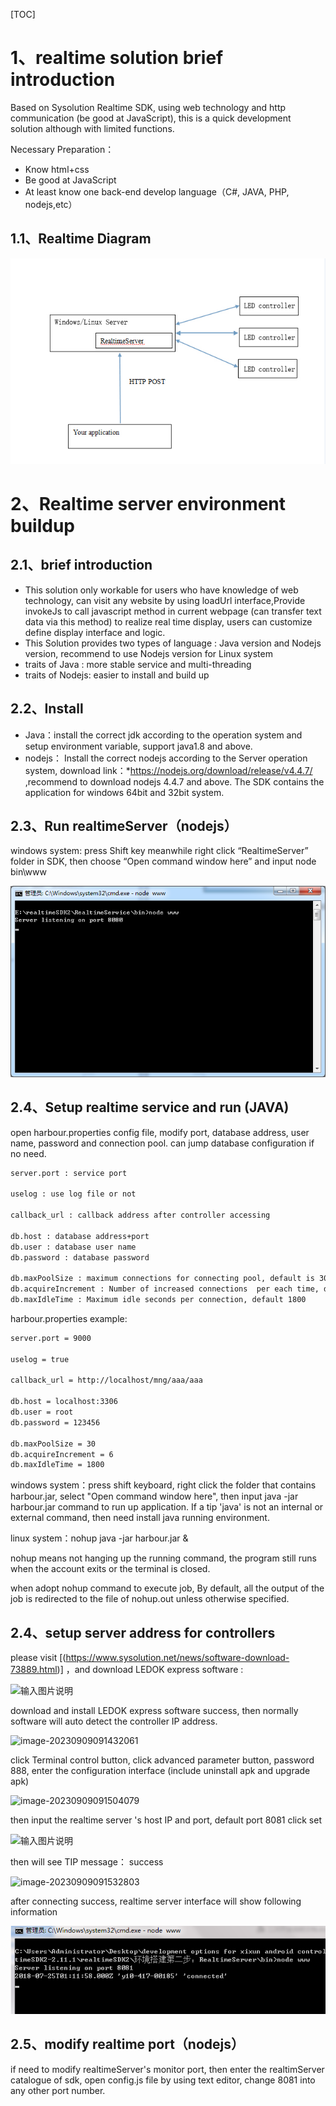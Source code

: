 [TOC]

# 1、realtime solution brief introduction

Based on Sysolution Realtime SDK, using web technology and http communication (be good at JavaScript), this is a quick development solution although with limited functions. 

Necessary Preparation：

- Know html+css
- Be good at JavaScript
- At least know one back-end develop language（C#, JAVA, PHP, nodejs,etc）

## 1.1、Realtime Diagram

![image](../pictures/tuopu.png)



# 2、Realtime server environment buildup

## 2.1、brief introduction

- This solution only workable for users who have knowledge of web technology, can visit any website by using loadUrl interface,Provide invokeJs to call javascript method in current webpage (can transfer text data via this method) to realize real time display, users can customize define display interface and logic.
- This Solution provides two types of language : Java version and Nodejs version, recommend to use Nodejs version for Linux system
- traits of Java : more stable service and multi-threading
- traits of Nodejs: easier to install and build up

## 2.2、Install

- Java：install the correct jdk according to the operation system and setup environment variable, support java1.8 and above.   
- nodejs： Install the correct nodejs according to the Server operation system, download link：*https://nodejs.org/download/release/v4.4.7/ ,recommend to download nodejs 4.4.7 and above. The SDK contains the application for windows 64bit and 32bit system. 

## 2.3、Run realtimeServer（nodejs）

windows system: press Shift key meanwhile right click “RealtimeServer” folder in SDK, then choose “Open command window here” and input node bin\www

![img](../pictures/runRealtime.png)

## 2.4、Setup realtime service and run (JAVA)

open  harbour.properties config file, modify port, database address, user name, password and connection pool. can jump database configuration if no need.

```xml
server.port : service port

uselog : use log file or not

callback_url : callback address after controller accessing

db.host : database address+port
db.user : database user name
db.password : database password

db.maxPoolSize : maximum connections for connecting pool, default is 30
db.acquireIncrement : Number of increased connections  per each time, default is 6
db.maxIdleTime : Maximum idle seconds per connection, default 1800
```

harbour.properties  example:

```xml
server.port = 9000

uselog = true

callback_url = http://localhost/mng/aaa/aaa

db.host = localhost:3306
db.user = root
db.password = 123456

db.maxPoolSize = 30
db.acquireIncrement = 6
db.maxIdleTime = 1800
```

windows system：press shift keyboard, right click the folder that contains harbour.jar,  select "Open command window here", then input java -jar harbour.jar  command to run up application. If a tip 'java' is not an internal or external command, then need install java running environment. 



linux system：nohup java -jar harbour.jar &

nohup  means not hanging up the running command, the program still runs when the account exits or the terminal is closed. 

when adopt nohup command to execute job, By default, all the output of the job is redirected to the file of nohup.out unless otherwise specified.

## 2.4、setup server address for controllers

please  visit [(https://www.sysolution.net/news/software-download-73889.html)]  ，and download LEDOK express software : 

![输入图片说明](https://github.com/gg146/Sysolution-xixun-test-master/blob/master/xixun-SDK/2.Realtime%20Solution/java%20version%20(recommend)/image/%E6%96%87%E6%A1%A3%E5%9B%BE%E7%89%871.jpg)

download and install LEDOK express software success, then normally software will auto detect the controller IP address. 

![image-20230909091432061](https://github.com/gg146/Sysolution-xixun-test-master/blob/master/xixun-SDK/2.Realtime%20Solution/java%20version%20(recommend)/image/%E6%96%87%E6%A1%A3%E5%9B%BE%E7%89%872.png)

click Terminal control button, click advanced parameter button, password 888, enter the configuration interface (include uninstall apk and upgrade apk)

![image-20230909091504079](https://github.com/gg146/Sysolution-xixun-test-master/blob/master/xixun-SDK/2.Realtime%20Solution/java%20version%20(recommend)/image/%E6%96%87%E6%A1%A3%E5%9B%BE%E7%89%873.png)

then input the realtime server 's host IP and port, default port 8081 click set

![输入图片说明](https://images.gitee.com/uploads/images/2020/1120/103930_317491be_7915659.png "屏幕截图.png")

then will see TIP message： success 

![image-20230909091532803](https://github.com/gg146/Sysolution-xixun-test-master/blob/master/xixun-SDK/2.Realtime%20Solution/java%20version%20(recommend)/image/%E6%96%87%E6%A1%A3%E5%9B%BE%E7%89%874.png)

after connecting success, realtime server interface will show following information 

![img](../pictures/connection.png)

## 2.5、modify realtime port（nodejs）

if need to modify realtimeServer's monitor port, then enter the realtimServer catalogue of sdk, open config.js file by using text editor, change 8081 into any other port number. 

